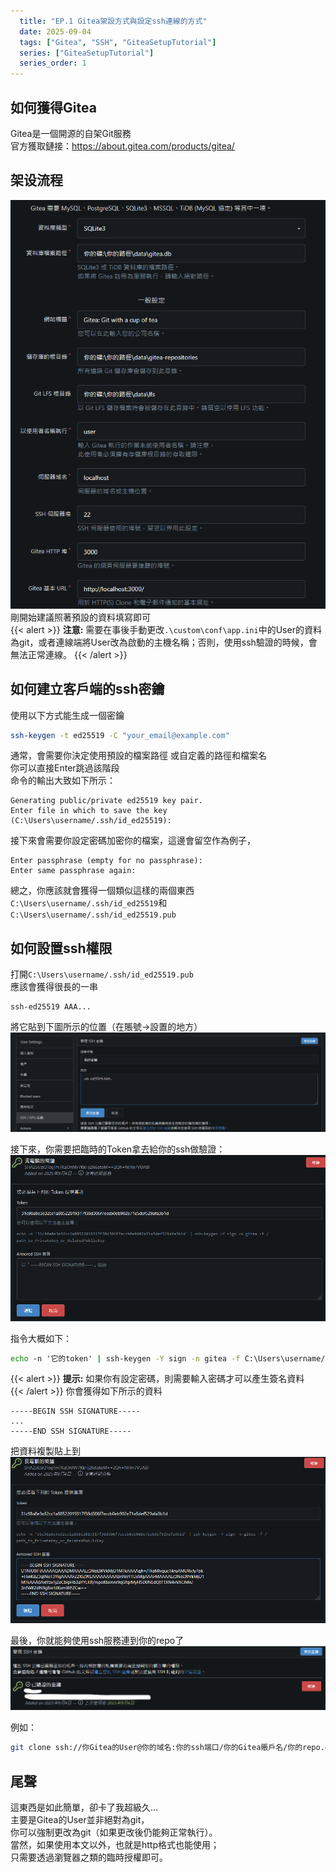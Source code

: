 ```yaml
---
  title: "EP.1 Gitea架設方式與設定ssh連線的方式"
  date: 2025-09-04
  tags: ["Gitea", "SSH", "GiteaSetupTutorial"]
  series: ["GiteaSetupTutorial"]
  series_order: 1
---
```


## 如何獲得Gitea

Gitea是一個開源的自架Git服務  
官方獲取鏈接：<https://about.gitea.com/products/gitea/>  

## 架设流程

![alt text](image.png)
剛開始建議照著預設的資料填寫即可  
{{< alert >}}
**注意:** 需要在事後手動更改`.\custom\conf\app.ini`中的User的資料為git，或者連線端將User改為啟動的主機名稱；否則，使用ssh驗證的時候，會無法正常連線。
{{< /alert >}}

## 如何建立客戶端的ssh密鑰

使用以下方式能生成一個密鑰

```bash
ssh-keygen -t ed25519 -C "your_email@example.com"
```

通常，會需要你決定使用預設的檔案路徑 或自定義的路徑和檔案名  
你可以直接Enter跳過該階段  
命令的輸出大致如下所示：

```output
Generating public/private ed25519 key pair.
Enter file in which to save the key (C:\Users\username/.ssh/id_ed25519):
```

接下來會需要你設定密碼加密你的檔案，這邊會留空作為例子，

```output
Enter passphrase (empty for no passphrase):
Enter same passphrase again:
```

總之，你應該就會獲得一個類似這樣的兩個東西  
`C:\Users\username/.ssh/id_ed25519`和`C:\Users\username/.ssh/id_ed25519.pub`

## 如何設置ssh權限

打開`C:\Users\username/.ssh/id_ed25519.pub`  
應該會獲得很長的一串  

```output
ssh-ed25519 AAA...
```

將它貼到下圖所示的位置（在賬號->設置的地方）
![alt text](image-1.png)

接下來，你需要把臨時的Token拿去給你的ssh做驗證：
![alt text](image-2.png)

指令大概如下：

```cmd
echo -n '它的token' | ssh-keygen -Y sign -n gitea -f C:\Users\username/.ssh/id_ed25519.pub
```

{{< alert >}}
**提示:** 如果你有設定密碼，則需要輸入密碼才可以產生簽名資料  
{{< /alert >}}
你會獲得如下所示的資料

```output
-----BEGIN SSH SIGNATURE-----
...
-----END SSH SIGNATURE-----
```

把資料複製貼上到
![alt text](image-3.png)

最後，你就能夠使用ssh服務連到你的repo了
![alt text](image-4.png)

例如：

```bash
git clone ssh://你Gitea的User@你的域名:你的ssh端口/你的Gitea賬戶名/你的repo.git
```

## 尾聲

這東西是如此簡單，卻卡了我超級久...  
主要是Gitea的User並非絕對為git，  
你可以強制更改為git（如果更改後仍能夠正常執行）。  
當然，如果使用本文以外，也就是http格式也能使用；  
只需要透過瀏覽器之類的臨時授權即可。
